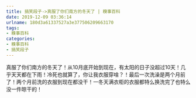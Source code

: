 ```yaml
---
title: 搞笑段子->真服了你们南方的冬天了 | 糗事百科
date: 2019-12-09 03:36:14
urlname: 180d3a61337527a3e377506209663170
tags: 
- 糗事百科
categories:
- 糗事百科
- 搞笑段子
---
```

真服了你们南方的冬天了！从10月底开始到现在，有太阳的日子没超过10天！几乎天天都在下雨！冷死也就算了，你让我衣服穿啥？！最后一次洗澡是两个月前了！两个月前洗的衣服到现在都没干！一冬天满衣柜的衣服都特么换洗完了也特么没一件晾干的！


